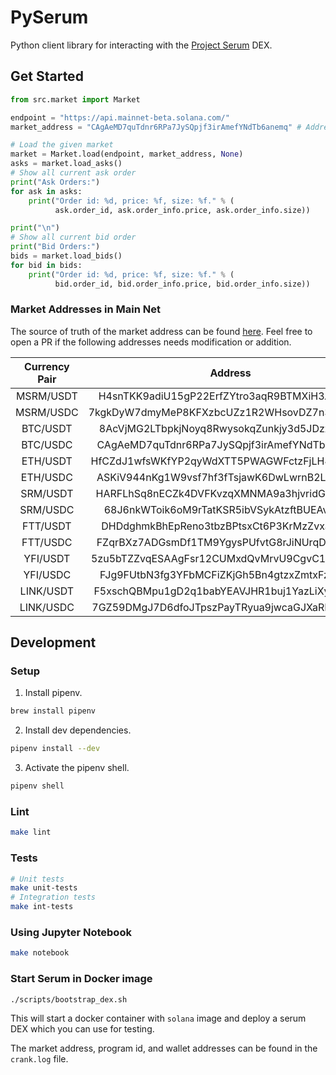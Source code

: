 # PySerum

Python client library for interacting with the [Project Serum](https://projectserum.com/) DEX.

## Get Started

```python
from src.market import Market

endpoint = "https://api.mainnet-beta.solana.com/"
market_address = "CAgAeMD7quTdnr6RPa7JySQpjf3irAmefYNdTb6anemq" # Address for BTC/USDC

# Load the given market
market = Market.load(endpoint, market_address, None)
asks = market.load_asks()
# Show all current ask order
print("Ask Orders:")
for ask in asks:
    print("Order id: %d, price: %f, size: %f." % (
          ask.order_id, ask.order_info.price, ask.order_info.size))

print("\n")
# Show all current bid order
print("Bid Orders:")
bids = market.load_bids()
for bid in bids:
    print("Order id: %d, price: %f, size: %f." % (
          bid.order_id, bid.order_info.price, bid.order_info.size))
```

### Market Addresses in Main Net

The source of truth of the market address can be found [here](https://github.com/project-serum/serum-js/blob/master/src/tokens_and_markets.ts). Feel free to open a PR if the following addresses needs modification or addition.

| Currency Pair |                   Address                    |
| :-----------: | :------------------------------------------: |
|   MSRM/USDT   | H4snTKK9adiU15gP22ErfZYtro3aqR9BTMXiH3AwiUTQ |
|   MSRM/USDC   | 7kgkDyW7dmyMeP8KFXzbcUZz1R2WHsovDZ7n3ihZuNDS |
|   BTC/USDT    | 8AcVjMG2LTbpkjNoyq8RwysokqZunkjy3d5JDzxC6BJa |
|   BTC/USDC    | CAgAeMD7quTdnr6RPa7JySQpjf3irAmefYNdTb6anemq |
|   ETH/USDT    | HfCZdJ1wfsWKfYP2qyWdXTT5PWAGWFctzFjLH48U1Hsd |
|   ETH/USDC    | ASKiV944nKg1W9vsf7hf3fTsjawK6DwLwrnB2LH9n61c |
|   SRM/USDT    | HARFLhSq8nECZk4DVFKvzqXMNMA9a3hjvridGMFizeLa |
|   SRM/USDC    | 68J6nkWToik6oM9rTatKSR5ibVSykAtzftBUEAvpRsys |
|   FTT/USDT    | DHDdghmkBhEpReno3tbzBPtsxCt6P3KrMzZvxavTktJt |
|   FTT/USDC    | FZqrBXz7ADGsmDf1TM9YgysPUfvtG8rJiNUrqDpHc9Au |
|   YFI/USDT    | 5zu5bTZZvqESAAgFsr12CUMxdQvMrvU9CgvC1GW8vJdf |
|   YFI/USDC    | FJg9FUtbN3fg3YFbMCFiZKjGh5Bn4gtzxZmtxFzmz9kT |
|   LINK/USDT   | F5xschQBMpu1gD2q1babYEAVJHR1buj1YazLiXyQNqSW |
|   LINK/USDC   | 7GZ59DMgJ7D6dfoJTpszPayTRyua9jwcaGJXaRMMF1my |

## Development

### Setup

1. Install pipenv.

```sh
brew install pipenv
```

2. Install dev dependencies.

```sh
pipenv install --dev
```

3. Activate the pipenv shell.

```sh
pipenv shell
```

### Lint

```sh
make lint
```

### Tests

```sh
# Unit tests
make unit-tests
# Integration tests
make int-tests
```

### Using Jupyter Notebook

```sh
make notebook
```

### Start Serum in Docker image

```bash
./scripts/bootstrap_dex.sh
```

This will start a docker container with `solana` image and deploy a serum DEX which you can use for testing.

The market address, program id, and wallet addresses can be found in the `crank.log` file.
